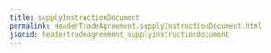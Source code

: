 ```yaml
---
title: supplyInstructionDocument
permalink: HeaderTradeAgreement.supplyInstructionDocument.html
jsonid: headertradeagreement_supplyinstructiondocument
---
```

